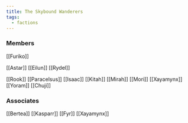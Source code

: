 ```yaml
---
title: The Skybound Wanderers
tags:
  - factions
---
```


### Members

[[Furiko]]

[[Astar]]
[[Eilun]]
[[Rydel]]

[[Rook]]
[[Paracelsus]]
[[Isaac]]
[[Kitah]]
[[Mirah]]
[[Mori]]
[[Xayamynx]]
[[Yoram]]
[[Chuji]]
### Associates

[[Bertea]]
[[Kasparr]]
[[Fyr]]
[[Xayamynx]]